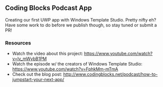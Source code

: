 ## Coding Blocks Podcast App

Creating our first UWP app with Windows Template Studio. Pretty nifty eh? Have some work to do before we publish though, so stay tuned or submit a PR!

### Resources
* Watch the video about this project: https://www.youtube.com/watch?v=lv_mWybB1PM
* Watch the episode w/ the creators of Windows Template Studio: https://www.youtube.com/watch?v=FphkMm-mTmA
* Check out the blog post: http://www.codingblocks.net/podcast/how-to-jumpstart-your-next-app/
